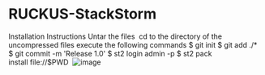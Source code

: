 # RUCKUS-StackStorm
Installation Instructions
Untar the files 
cd to the directory of the uncompressed files
execute the following commands
$ git init
$ git add ./*
$ git commit -m 'Release 1.0'
$ st2 login admin -p <password>
$ st2 pack install file://$PWD 
![image](https://user-images.githubusercontent.com/68390677/199317342-0be6c9e8-0d3c-43d6-b17d-60aa94e484cd.png)
